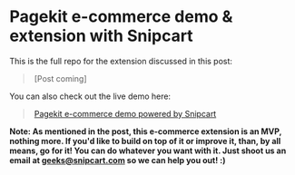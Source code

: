 # Pagekit e-commerce demo & extension with Snipcart

This is the full repo for the extension discussed in this post:

> [Post coming]

You can also check out the live demo here:

> [Pagekit e-commerce demo powered by Snipcart](https://pagekit-snipcart.herokuapp.com/)

**Note: As mentioned in the post, this e-commerce extension is an MVP, nothing more. If you'd like to build on top of it or improve it, than, by all means, go for it! You can do whatever you want with it. Just shoot us an email at geeks@snipcart.com so we can help you out! :)**

